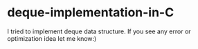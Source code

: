 # deque-implementation-in-C
I tried to implement deque data structure. If you see any error or optimization idea let me know:)
